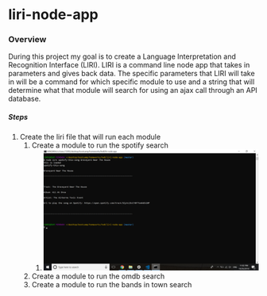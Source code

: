 # liri-node-app

### Overview

During this project my goal is to create a Language Interpretation and Recognition Interface (LIRI). LIRI is a command line node app that takes in parameters and gives back data. The specific parameters that LIRI will take in will be a command for which specific module to use and a string that will determine what that module will search for using an ajax call through an API database.

##### Steps

1. Create the liri file that will run each module
    1. Create a module to run the spotify search
        1. ![Spotify Song Search](./spotifyProof.png)
    1. Create a module to run the omdb search
    1. Create a module to run the bands in town search